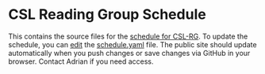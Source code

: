 CSL Reading Group Schedule
==========================

This contains the source files for the [schedule for CSL-RG][schedule]. To update the schedule, you can [edit][] the [schedule.yaml][] file. The public site should update automatically when you push changes or save changes via GitHub in your browser. Contact Adrian if you need access.

[schedule]: https://capra.cs.cornell.edu/cslrg/
[edit]: https://github.com/cucapra/cslrg/edit/master/src/schedule.yaml
[schedule.yaml]: https://github.com/cucapra/cslrg/blob/master/src/schedule.yaml
